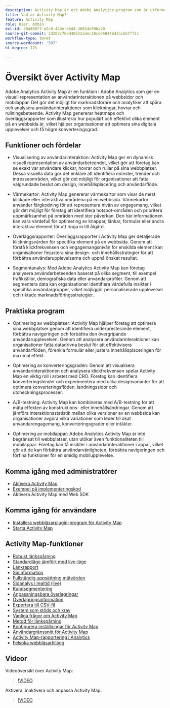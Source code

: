 ```yaml
---
description: Activity Map är ett Adobe Analytics-program som är utformat för att rangordna länkaktivitet med visuella överlägg och tillhandahålla en instrumentpanel med realtidsanalyser för att övervaka målgruppens engagemang på era webbsidor.
title: Vad är Activity Map?
feature: Activity Map
role: User, Admin
exl-id: 30a800f7-e2c8-443e-b5d4-36834ef0ba20
source-git-commit: 2d207c76ad40522adec10cde5044b43acbb7f711
workflow-type: tm+mt
source-wordcount: '587'
ht-degree: 12%

---
```


# Översikt över Activity Map

Adobe Analytics Activity Map är en funktion i Adobe Analytics som ger en visuell representation av användarinteraktionen på webbsidor och mobilappar. Det gör det möjligt för marknadsförare och analytiker att spåra och analysera användarinteraktioner som klickningar, hovrar och rullningsbeteende. Activity Map genererar heatmaps och överläggsrapporter som illustrerar hur populärt och effektivt olika element på en webbsida är, vilket hjälper organisationer att optimera sina digitala upplevelser och få högre konverteringsgrad.

## Funktioner och fördelar

* Visualisering av användarinteraktion: Activity Map ger en dynamisk visuell representation av användarbeteendet, vilket gör att företag kan se exakt var användare klickar, hovrar och rullar på sina webbplatser. Dessa visuella data gör det enklare att identifiera mönster, trender och intresseområden, vilket gör det möjligt för organisationer att fatta välgrundade beslut om design, innehållsplacering och användarflöde.

* Värmekartor: Activity Map genererar värmekartor som visar de mest klickade eller interaktiva områdena på en webbsida. Värmekartor använder färgkodning för att representera nivån av engagemang, vilket gör det möjligt för företag att identifiera hotspot-områden och prioritera uppmärksamhet på områden med stor påverkan. Den här informationen kan vara värdefull för optimering av knappar, länkar, formulär eller andra interaktiva element för att ringa in till åtgärd.

* Överläggsrapporter: Överläggsrapporter i Activity Map ger detaljerade klickningsvärden för specifika element på en webbsida. Genom att förstå klickfrekvensen och engagemangsnivån för enskilda element kan organisationer finjustera sina design- och innehållsstrategier för att förbättra användarupplevelserna och uppnå önskat resultat.

* Segmentanalys: Med Adobe Analytics Activity Map kan företag analysera användarbeteenden baserat på olika segment, till exempel trafikkällor, demografiska data eller användarprofiler. Genom att segmentera data kan organisationer identifiera värdefulla insikter i specifika användargrupper, vilket möjliggör personaliserade upplevelser och riktade marknadsföringsstrategier.

## Praktiska program

* Optimering av webbplatser: Activity Map hjälper företag att optimera sina webbplatser genom att identifiera underpresterande element, förbättra navigeringen och förbättra den övergripande användarupplevelsen. Genom att analysera användarinteraktioner kan organisationer fatta datadrivna beslut för att effektivisera användarflöden, förenkla formulär eller justera innehållsplaceringen för maximal effekt.

* Optimering av konverteringsgraden: Genom att visualisera användarinteraktionen och analysera klickfrekvensen spelar Activity Map en viktig roll i arbetet med CRO. Företag kan identifiera konverteringshinder och experimentera med olika designvarianter för att optimera konverteringsflöden, landningssidor och utcheckningsprocesser.

* A/B-testning: Activity Map kan kombineras med A/B-testning för att mäta effekten av konstruktions- eller innehållsändringar. Genom att jämföra interaktionsstatistik mellan olika versioner av en webbsida kan organisationer avgöra vilka variationer som leder till ökat användarengagemang, konverteringsgrader eller intäkter.

* Optimering av mobilappar: Adobe Analytics Activity Map är inte begränsat till webbplatser, utan utökar även funktionaliteten till mobilappar. Företag kan få insikter i användarinteraktioner i appar, vilket gör att de kan förbättra användarvänligheten, förbättra navigeringen och förfina funktioner för en smidig mobilupplevelse.

## Komma igång med administratörer

* [Aktivera Activity Map](activitymap-getting-started/activitymap-getting-started-admins/activitymap-enable.md)
* [Exempel på implementeringskod](activitymap-getting-started/activitymap-getting-started-admins/activitymap-sample-implementation-code.md)
* Aktivera Activity Map med Web SDK

## Komma igång för användare

* [Installera webbläsarplugin-program för Activity Map](activitymap-getting-started/activitymap-getting-started-users/activitymap-install.md)
* [Starta Activity Map](activitymap-getting-started/activitymap-getting-started-users/activitymap-launch.md)

## Activity Map-funktioner

* [Robust länkspårning](lnk-tracking-overview.md)
* [Standardläge jämfört med live-läge](activitymap-standard-live.md)
* [Länkrapport](activitymap-links-report.md)
* [Sidinformation](activitymap-page-flow.md)
* [Fullständig uppsättning mätvärden](activitymap-complete-metrics.md)
* [Sidanalys i realtid (live)](/help/admin/admin/c-manage-report-suites/c-edit-report-suites/realtime/realtime.md)
* [Kundsegmentering](activitymap-multiple-segments.md)
* [Anpassningsbara överlagringar](activitymap-gainerslosers.md)
* [Överlagringsinformation](activitymap-overlay-details.md)
* [Exportera till CSV-fil](activitymap-csv.md)
* [System som stöds och krav](activitymap-sysreqs.md)
* [Vanliga frågor om Activity Map](activitymap-faq.md)
* [Metod för länkspårning](activitymap-link-tracking/activitymap-link-tracking-methodology.md)
* [Konfigurera inställningar för Activity Map](activitymap-overlay-settings.md)
* [Användargränssnitt för Activity Map](activitymap-user-interface.md)
* [Activity Map-rapportering i Analytics](activitymap-reporting-analytics.md)
* [Felsöka webbläsartillägg](troubleshooting-browser-extensions.md)

## Videor

Videoöversikt över Activity Map:

>[!VIDEO](https://video.tv.adobe.com/v/25451/?quality=12)

Aktivera, inaktivera och anpassa Activity Map:

>[!VIDEO](https://video.tv.adobe.com/v/25878/?quality=12)
